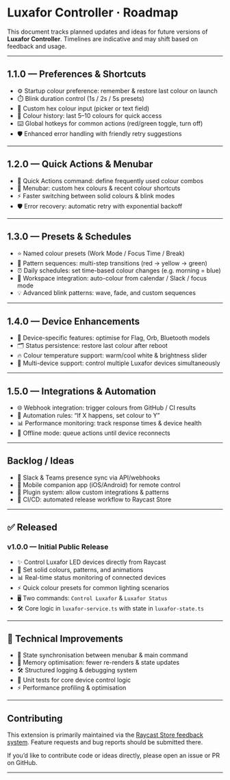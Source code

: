 # Luxafor Controller · Roadmap

This document tracks planned updates and ideas for future versions of **Luxafor Controller**.
Timelines are indicative and may shift based on feedback and usage.

---

## 1.1.0 — Preferences & Shortcuts

* ⚙️ Startup colour preference: remember & restore last colour on launch
* ⏱️ Blink duration control (1s / 2s / 5s presets)
* 🎨 Custom hex colour input (picker or text field)
* 📜 Colour history: last 5–10 colours for quick access
* ⌨️ Global hotkeys for common actions (red/green toggle, turn off)
* 🛡️ Enhanced error handling with friendly retry suggestions

---

## 1.2.0 — Quick Actions & Menubar

* 🎯 Quick Actions command: define frequently used colour combos
* 🎨 Menubar: custom hex colours & recent colour shortcuts
* ⚡ Faster switching between solid colours & blink modes
* 🛡️ Error recovery: automatic retry with exponential backoff

---

## 1.3.0 — Presets & Schedules

* ⭐ Named colour presets (Work Mode / Focus Time / Break)
* 🔄 Pattern sequences: multi-step transitions (red → yellow → green)
* ⏰ Daily schedules: set time-based colour changes (e.g. morning = blue)
* 📅 Workspace integration: auto-colour from calendar / Slack / focus mode
* 💡 Advanced blink patterns: wave, fade, and custom sequences

---

## 1.4.0 — Device Enhancements

* 🔌 Device-specific features: optimise for Flag, Orb, Bluetooth models
* 🗂️ Status persistence: restore last colour after reboot
* 🔥 Colour temperature support: warm/cool white & brightness slider
* 📡 Multi-device support: control multiple Luxafor devices simultaneously

---

## 1.5.0 — Integrations & Automation

* 🌐 Webhook integration: trigger colours from GitHub / CI results
* 🤖 Automation rules: “If X happens, set colour to Y”
* 📊 Performance monitoring: track response times & device health
* 🔄 Offline mode: queue actions until device reconnects

---

## Backlog / Ideas

* 🔗 Slack & Teams presence sync via API/webhooks
* 📲 Mobile companion app (iOS/Android) for remote control
* 🧩 Plugin system: allow custom integrations & patterns
* 🚀 CI/CD: automated release workflow to Raycast Store

---

## ✅ Released

### v1.0.0 — Initial Public Release

* ✨ Control Luxafor LED devices directly from Raycast
* 🎨 Set solid colours, patterns, and animations
* 📊 Real-time status monitoring of connected devices
* ⚡ Quick colour presets for common lighting scenarios
* 🖥️ Two commands: `Control Luxafor` & `Luxafor Status`
* 🛠️ Core logic in `luxafor-service.ts` with state in `luxafor-state.ts`

---

## 🔧 Technical Improvements

* 🔄 State synchronisation between menubar & main command
* 🧠 Memory optimisation: fewer re-renders & state updates
* 🛠️ Structured logging & debugging system
* 🧪 Unit tests for core device control logic
* ⚡ Performance profiling & optimisation

---

## Contributing

This extension is primarily maintained via the [Raycast Store feedback system](https://github.com/raycast/extensions/issues/new?title=%5BLuxafor+Controller%5D+...&template=extension_feature_request.yml&labels=extension%2Cfeature%2Brequest&extension-url=https%3A%2F%2Fwww.raycast.com%2Fsmcnab1%2Fluxafor-controller&body=%0A%3C%21--%0APlease+update+the+title+above+to+consisely+describe+the+issue%0A--%3E%0A%0A%23%23%23+Extension%0A%0A%23%7Brepository_url%28extension.latest_version%29%7D%0A%0A%23%23%23+Description%0A%0A%3C%21--%0ADescribe+the+feature+and+the+current+behavior%2Fstate.%0A--%3E%0A%0A%23%23%23+Who+will+benefit+from+this+feature%3F%0A%0A%23%23%23+Anything+else%3F%0A%0A%3C%21--%0ALinks%3F+References%3F+Anything+that+will+give+us+more+context%21%0ATip%3A+You+can+attach+images+or+log+files+by+clicking+this+area+to+highlight+it+and+then+dragging+files+in.%0A--%3E%0A%0A).
Feature requests and bug reports should be submitted there.

If you’d like to contribute code or ideas directly, please open an issue or PR on GitHub.

---